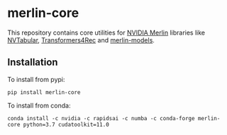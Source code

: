 # merlin-core

This repository contains core utilities for [NVIDIA Merlin](https://github.com/NVIDIA-Merlin) libraries
like [NVTabular](https://github.com/NVIDIA-Merlin/NVTabular), [Transformers4Rec](https://github.com/NVIDIA-Merlin/Transformers4Rec) 
and [merlin-models](https://github.com/NVIDIA-Merlin/models).

## Installation

To install from pypi:

```
pip install merlin-core
```

To install from conda:

```
conda install -c nvidia -c rapidsai -c numba -c conda-forge merlin-core python=3.7 cudatoolkit=11.0
```
